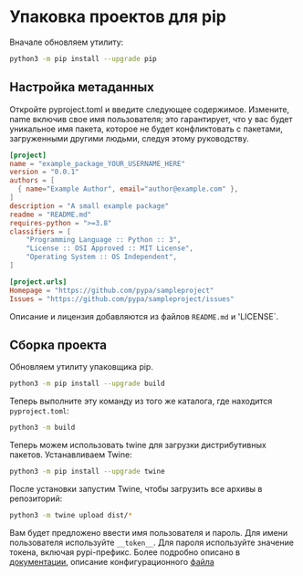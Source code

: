 # Упаковка проектов для pip

Вначале обновляем утилиту:  
```bash
python3 -m pip install --upgrade pip
```  
## Настройка метаданных 
Откройте pyproject.toml и введите следующее содержимое. Измените, name включив свое имя пользователя; это гарантирует, что у вас будет уникальное имя пакета, которое не будет конфликтовать с пакетами, загруженными другими людьми, следуя этому руководству.
```toml
[project]
name = "example_package_YOUR_USERNAME_HERE"
version = "0.0.1"
authors = [
  { name="Example Author", email="author@example.com" },
]
description = "A small example package"
readme = "README.md"
requires-python = ">=3.8"
classifiers = [
    "Programming Language :: Python :: 3",
    "License :: OSI Approved :: MIT License",
    "Operating System :: OS Independent",
]

[project.urls]
Homepage = "https://github.com/pypa/sampleproject"
Issues = "https://github.com/pypa/sampleproject/issues"
```
Описание и лицензия добавляются из файлов `README.md` и 'LICENSE`.  
## Сборка проекта
Обновляем утилиту упаковщика pip.  
```bash
python3 -m pip install --upgrade build
```
Теперь выполните эту команду из того же каталога, где находится `pyproject.toml`:
```bash
python3 -m build
```
Теперь можем использовать twine для загрузки дистрибутивных пакетов. Устанавливаем Twine:
```bash
python3 -m pip install --upgrade twine
```
После установки запустим Twine, чтобы загрузить все архивы в репозиторий:
```bash
python3 -m twine upload dist/*
```
Вам будет предложено ввести имя пользователя и пароль. Для имени пользователя используйте `__token__`. Для пароля используйте значение токена, включая pypi-префикс.
Более подробно описано в [документации](https://packaging.python.org/en/latest/tutorials/packaging-projects/), описание конфигурационного [файла](https://packaging.python.org/en/latest/guides/writing-pyproject-toml/#writing-pyproject-toml)

